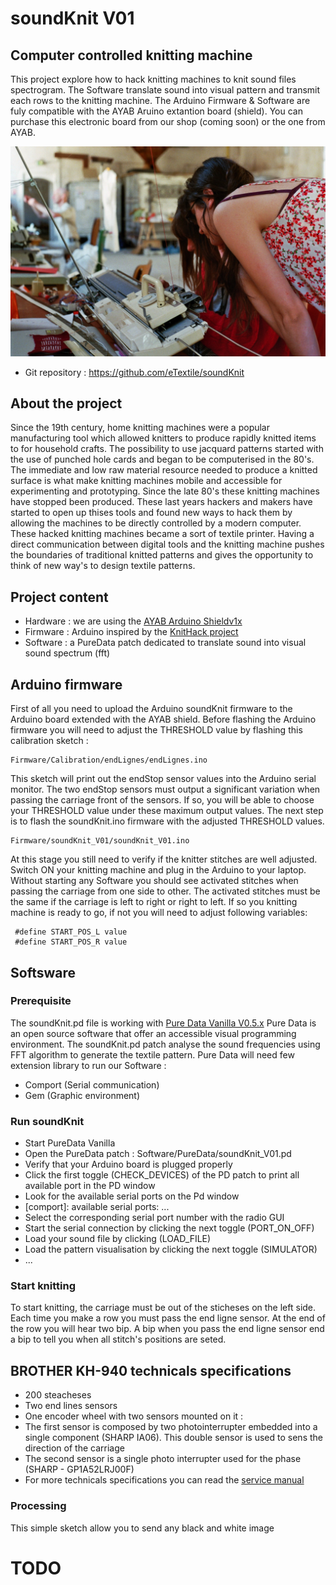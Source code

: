 # soundKnit V01
## Computer controlled knitting machine
This project explore how to hack knitting machines to knit sound files spectrogram.
The Software translate sound into visual pattern and transmit each rows to the knitting machine.
The Arduino Firmware & Software are fuly compatible with the AYAB Aruino extantion board (shield).
You can purchase this electronic board from our shop (coming soon) or the one from AYAB.

![Picture](./docs/docs/soundKnit_00.jpg)
- Git repository : https://github.com/eTextile/soundKnit

## About the project
Since the 19th century, home knitting machines were a popular manufacturing tool which allowed knitters to produce rapidly knitted items to for household crafts. The possibility to use jacquard patterns started with the use of punched hole cards and began to be computerised in the 80's. The immediate and low raw material resource needed to produce a knitted surface is what make knitting machines mobile and accessible for experimenting and prototyping. Since the late 80's these knitting machines have stopped been produced. These last years hackers and makers have started to open up thises tools and found new ways to hack them by allowing the machines to be directly controlled by a modern computer. These hacked knitting machines became a sort of textile printer. Having a direct communication between digital tools and the knitting machine pushes the boundaries of traditional knitted patterns and gives the opportunity to think of new way's to design textile patterns.

## Project content
- Hardware : we are using the [AYAB Arduino Shieldv1x](https://ayab-knitting.com/)
- Firmware : Arduino inspired by the [KnitHack project](https://github.com/sokanno/KnitHack)
- Software : a PureData patch dedicated to translate sound into visual sound spectrum (fft)

## Arduino firmware
First of all you need to upload the Arduino soundKnit firmware to the Arduino board extended with the AYAB shield.
Before flashing the Arduino firmware you will need to adjust the THRESHOLD value by flashing this calibration sketch :
```
Firmware/Calibration/endLignes/endLignes.ino
```
This sketch will print out the endStop sensor values into the Arduino serial monitor.
The two endStop sensors must output a significant variation when passing the carriage front of the sensors.
If so, you will be able to choose your THRESHOLD value under these maximum output values.
The next step is to flash the soundKnit.ino firmware with the adjusted THRESHOLD values.
```
Firmware/soundKnit_V01/soundKnit_V01.ino
```
At this stage you still need to verify if the knitter stitches are well adjusted.
Switch ON your knitting machine and plug in the Arduino to your laptop.
Without starting any Software you should see activated stitches when passing the carriage from one side to other.
The activated stitches must be the same if the carriage is left to right or right to left.
If so you knitting machine is ready to go, if not you will need to adjust following variables:
```
 #define START_POS_L value
 #define START_POS_R value
```

## Softsware
### Prerequisite
The soundKnit.pd file is working with [Pure Data Vanilla V0.5.x](http://msp.ucsd.edu/)
Pure Data is an open source software that offer an accessible visual programming environment.
The soundKnit.pd patch analyse the sound frequencies using FFT algorithm to generate the textile pattern.
Pure Data will need few extension library to run our Software :
- Comport (Serial communication)
- Gem (Graphic environment)

### Run soundKnit
- Start PureData Vanilla
- Open the PureData patch : Software/PureData/soundKnit_V01.pd
- Verify that your Arduino board is plugged properly
- Click the first toggle (CHECK_DEVICES) of the PD patch to print all available port in the PD window
- Look for the available serial ports on the Pd window
- [comport]: available serial ports: ...
- Select the corresponding serial port number with the radio GUI
- Start the serial connection by clicking the next toggle (PORT_ON_OFF)
- Load your sound file by clicking (LOAD_FILE)
- Load the pattern visualisation by clicking the next toggle (SIMULATOR)
- ...

### Start knitting
To start knitting, the carriage must be out of the sticheses on the left side.
Each time you make a row you must pass the end ligne sensor.
At the end of the row you will hear two bip.
A bip when you pass the end ligne sensor end a bip to tell you when all stitch's positions are seted.

## BROTHER KH-940 technicals specifications
- 200 steacheses
- Two end lines sensors
- One encoder wheel with two sensors mounted on it :
 - The first sensor is composed by two photointerrupter embedded into a single component (SHARP IA06). This double sensor is used to sens the direction of the carriage
 - The second sensor is a single photo interrupter used for the phase (SHARP - GP1A52LRJ00F)
- For more technicals specifications you can read the [service manual](TODO)

### Processing
This simple sketch allow you to send any black and white image

# TODO
